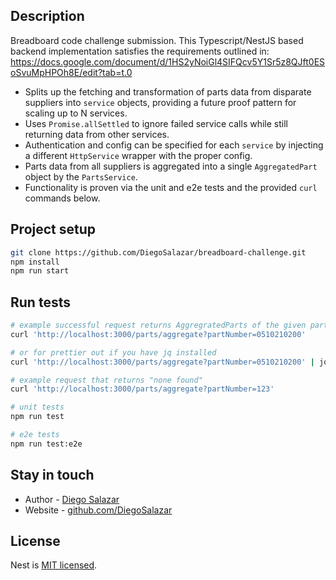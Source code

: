 ## Description

Breadboard code challenge submission. This Typescript/NestJS based backend implementation satisfies the requirements outlined in: https://docs.google.com/document/d/1HS2yNoiGl4SIFQcv5Y1Sr5z8QJft0ESoSvuMpHPOh8E/edit?tab=t.0

- Splits up the fetching and transformation of parts data from disparate suppliers into `service` objects, providing a future proof pattern for scaling up to N services.
- Uses `Promise.allSettled` to ignore failed service calls while still returning data from other services.
- Authentication and config can be specified for each `service` by injecting a different `HttpService` wrapper with the proper config.
- Parts data from all suppliers is aggregated into a single `AggregatedPart` object by the `PartsService`.
- Functionality is proven via the unit and e2e tests and the provided `curl` commands below.

## Project setup

```bash
git clone https://github.com/DiegoSalazar/breadboard-challenge.git
npm install
npm run start
```

## Run tests

```bash
# example successful request returns AggregratedParts of the given part number
curl 'http://localhost:3000/parts/aggregate?partNumber=0510210200'

# or for prettier out if you have jq installed
curl 'http://localhost:3000/parts/aggregate?partNumber=0510210200' | jq

# example request that returns "none found"
curl 'http://localhost:3000/parts/aggregate?partNumber=123'

# unit tests
npm run test

# e2e tests
npm run test:e2e
```

## Stay in touch

- Author - [Diego Salazar](https://www.linkedin.com/in/diegoesalazar)
- Website - [github.com/DiegoSalazar](https://github.com/DiegoSalazar)

## License

Nest is [MIT licensed](https://github.com/nestjs/nest/blob/master/LICENSE).
